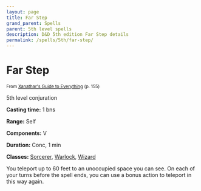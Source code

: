 ```yaml
---
layout: page
title: Far Step
grand_parent: Spells
parent: 5th level spells 
description: D&D 5th edition Far Step details
permalink: /spells/5th/far-step/
---
```


# Far Step

<small>From <a target="_blank" href="https://dnd.wizards.com/products/tabletop-games/rpg-products/xanathars-guide-everything">Xanathar's Guide to Everything</a> (p. 155)</small>

5th level conjuration

**Casting time:** 1 bns

**Range:** Self

**Components:** V 

**Duration:** Conc, 1 min

**Classes:** [Sorcerer](/classes/sorcerer/), [Warlock](/classes/warlock/), [Wizard](/classes/wizard/)

You teleport up to 60 feet to an unoccupied space you can see. On each of your turns before the spell ends, you can use a bonus action to teleport in this way again.